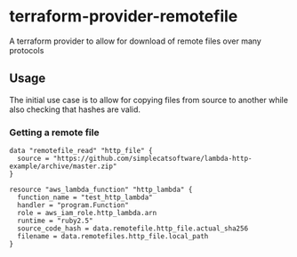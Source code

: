 # terraform-provider-remotefile

A terraform provider to allow for download of remote files over many protocols

## Usage

The initial use case is to allow for copying files from source to another while 
also checking that hashes are valid.

### Getting a remote file

```hcl-terraform
data "remotefile_read" "http_file" {
  source = "https://github.com/simplecatsoftware/lambda-http-example/archive/master.zip"
}

resource "aws_lambda_function" "http_lambda" {
  function_name = "test_http_lambda"
  handler = "program.Function"
  role = aws_iam_role.http_lambda.arn
  runtime = "ruby2.5"
  source_code_hash = data.remotefile.http_file.actual_sha256
  filename = data.remotefiles.http_file.local_path
}
```